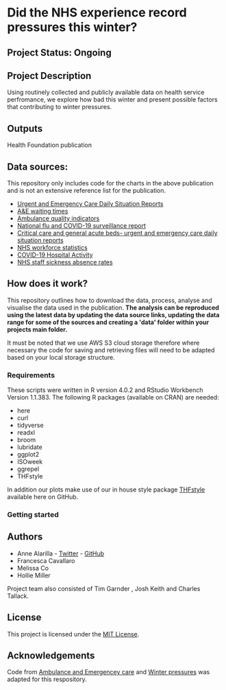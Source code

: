 # Did the NHS experience record pressures this winter?

## Project Status: Ongoing

## Project Description

Using routinely collected and publicly available data on health service perfromance, we explore how bad this winter and present possible factors that contributing to winter pressures. 

## Outputs

Health Foundation publication 

## Data sources:

This repository only includes code for the charts in the above publication and is not an extensive reference list for the publication.

* [Urgent and Emergency Care Daily Situation Reports](https://www.england.nhs.uk/statistics/statistical-work-areas/uec-sitrep/)
* [A&E waiting times](https://www.england.nhs.uk/statistics/statistical-work-areas/ae-waiting-times-and-activity/)
* [Ambulance quality indicators](https://www.england.nhs.uk/statistics/statistical-work-areas/ambulance-quality-indicators/)
* [National flu and COVID-19 surveillance report](https://www.gov.uk/government/collections/weekly-national-flu-reports)
* [Critical care and general acute beds- urgent and emergency care daily situation reports](https://www.england.nhs.uk/statistics/statistical-work-areas/bed-availability-and-occupancy/critical-care-and-general-acute-beds-urgent-and-emergency-care-daily-situation-reports/)
* [NHS workforce statistics](https://digital.nhs.uk/data-and-information/publications/statistical/nhs-workforce-statistics/december-2024)
* [COVID-19 Hospital Activity](https://digital.nhs.uk/data-and-information/publications/statistical/nhs-workforce-statistics/december-2024)
* [NHS staff sickness absence rates]([https://digital.nhs.uk/data-and-information/publications/statistical/nhs-sickness-absence-rates/april-2020-provisional-statistics](https://digital.nhs.uk/data-and-information/publications/statistical/nhs-sickness-absence-rates))    

## How does it work? 

This repository outlines how to download the data, process, analyse and visualise the data used in the publication. **The analysis can be reproduced using the latest data by updating the data source links, updating the data range for some of the sources and creating a 'data' folder within your projects main folder.** 

It must be noted that we use AWS S3 cloud storage therefore where necessary the code for saving and retrieving files will need to be adapted based on your local storage structure. 

### Requirements 

These scripts were written in R version 4.0.2 and RStudio Workbench Version 1.1.383. The following R packages (available on CRAN) are needed:

* here
* curl
* tidyverse
* readxl
* broom
* lubridate
* ggplot2
* ISOweek
* ggrepel
* THFstyle

In addition our plots make use of our in house style package [THFstyle](https://github.com/THF-evaluative-analytics/THFstyle) available here on GitHub.

### Getting started

## Authors
* Anne Alarilla - [Twitter](https://twitter.com/AlarillaAnne) - [GitHub](https://github.com/annealarilla)
* Francesca Cavallaro
* Melissa Co
* Hollie Miller

Project team also consisted of Tim Garnder , Josh Keith and Charles Tallack. 

## License

This project is licensed under the [MIT License](https://github.com/HFAnalyticsLab/ambulance_and_emergency_care/blob/main/LICENSE).


## Acknowledgements

Code from [Ambulance and Emergencey care](https://github.com/HFAnalyticsLab/ambulance_and_emergency_care) and [Winter pressures](https://github.com/HFAnalyticsLab/Winter_pressures/blob/85313135c7dee393f52fa47596f04eb390bc43a3/winter_pressures_analysis.R#L4) was adapted for this respository.  






